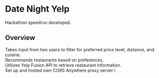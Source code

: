 # Date Night Yelp

Hackathon speedrun developed.

## Overview

Takes input from two users to filter for preferred price level, distance, and cuisine.\
Recommends restaurants based on preferences.\
Utilizes Yelp Fusion API to retrieve restaurant information.\
Set up and hosted own CORS Anywhere proxy server.\